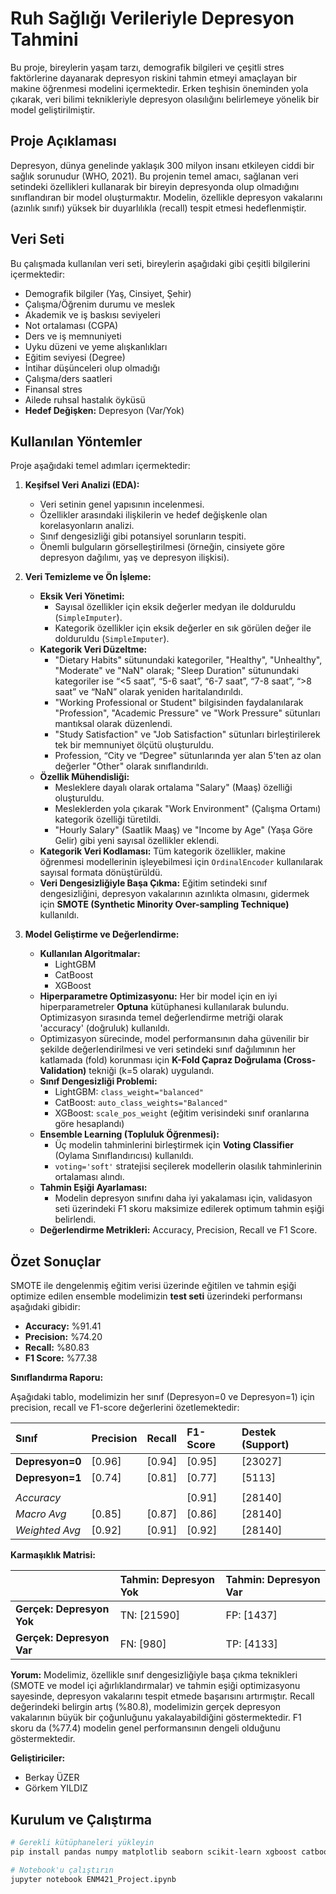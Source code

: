 # Ruh Sağlığı Verileriyle Depresyon Tahmini

Bu proje, bireylerin yaşam tarzı, demografik bilgileri ve çeşitli stres faktörlerine dayanarak depresyon riskini tahmin etmeyi amaçlayan bir makine öğrenmesi modelini içermektedir. Erken teşhisin öneminden yola çıkarak, veri bilimi teknikleriyle depresyon olasılığını belirlemeye yönelik bir model geliştirilmiştir.

## Proje Açıklaması

Depresyon, dünya genelinde yaklaşık 300 milyon insanı etkileyen ciddi bir sağlık sorunudur (WHO, 2021). Bu projenin temel amacı, sağlanan veri setindeki özellikleri kullanarak bir bireyin depresyonda olup olmadığını sınıflandıran bir model oluşturmaktır. Modelin, özellikle depresyon vakalarını (azınlık sınıfı) yüksek bir duyarlılıkla (recall) tespit etmesi hedeflenmiştir.

## Veri Seti

Bu çalışmada kullanılan veri seti, bireylerin aşağıdaki gibi çeşitli bilgilerini içermektedir:

*   Demografik bilgiler (Yaş, Cinsiyet, Şehir)
*   Çalışma/Öğrenim durumu ve meslek
*   Akademik ve iş baskısı seviyeleri
*   Not ortalaması (CGPA)
*   Ders ve iş memnuniyeti
*   Uyku düzeni ve yeme alışkanlıkları
*   Eğitim seviyesi (Degree)
*   İntihar düşünceleri olup olmadığı
*   Çalışma/ders saatleri
*   Finansal stres
*   Ailede ruhsal hastalık öyküsü
*   **Hedef Değişken:** Depresyon (Var/Yok)

## Kullanılan Yöntemler

Proje aşağıdaki temel adımları içermektedir:

1.  **Keşifsel Veri Analizi (EDA):**
    *   Veri setinin genel yapısının incelenmesi.
    *   Özellikler arasındaki ilişkilerin ve hedef değişkenle olan korelasyonların analizi.
    *   Sınıf dengesizliği gibi potansiyel sorunların tespiti.
    *   Önemli bulguların görselleştirilmesi (örneğin, cinsiyete göre depresyon dağılımı, yaş ve depresyon ilişkisi).

2.  **Veri Temizleme ve Ön İşleme:**
    *   **Eksik Veri Yönetimi:**
        *   Sayısal özellikler için eksik değerler medyan ile dolduruldu (`SimpleImputer`).
        *   Kategorik özellikler için eksik değerler en sık görülen değer ile dolduruldu (`SimpleImputer`).
    *   **Kategorik Veri Düzeltme:**
        *   "Dietary Habits" sütunundaki kategoriler, "Healthy", "Unhealthy", "Moderate" ve "NaN" olarak; "Sleep Duration" sütunundaki kategoriler ise “<5 saat”, “5-6 saat”, “6-7 saat”, “7-8 saat”, “>8 saat” ve “NaN” olarak yeniden haritalandırıldı.
        *   "Working Professional or Student" bilgisinden faydalanılarak "Profession", "Academic Pressure" ve "Work Pressure" sütunları mantıksal olarak düzenlendi.
        *   "Study Satisfaction" ve "Job Satisfaction" sütunları birleştirilerek tek bir memnuniyet ölçütü oluşturuldu.
        *   Profession, “City ve “Degree" sütunlarında yer alan 5'ten az olan değerler "Other" olarak sınıflandırıldı.
    *   **Özellik Mühendisliği:**
        *   Mesleklere dayalı olarak ortalama "Salary" (Maaş) özelliği oluşturuldu.
        *   Mesleklerden yola çıkarak "Work Environment" (Çalışma Ortamı) kategorik özelliği türetildi.
        *   "Hourly Salary" (Saatlik Maaş) ve "Income by Age" (Yaşa Göre Gelir) gibi yeni sayısal özellikler eklendi.
    *   **Kategorik Veri Kodlaması:** Tüm kategorik özellikler, makine öğrenmesi modellerinin işleyebilmesi için `OrdinalEncoder` kullanılarak sayısal formata dönüştürüldü.
    *   **Veri Dengesizliğiyle Başa Çıkma:** Eğitim setindeki sınıf dengesizliğini, depresyon vakalarının azınlıkta olmasını, gidermek için **SMOTE (Synthetic Minority Over-sampling Technique)** kullanıldı.

3.  **Model Geliştirme ve Değerlendirme:**
    *   **Kullanılan Algoritmalar:**
        *   LightGBM
        *   CatBoost
        *   XGBoost
    *   **Hiperparametre Optimizasyonu:** Her bir model için en iyi hiperparametreler **Optuna** kütüphanesi kullanılarak bulundu. Optimizasyon sırasında temel değerlendirme metriği olarak 'accuracy' (doğruluk) kullanıldı.
    *   Optimizasyon sürecinde, model performansının daha güvenilir bir şekilde değerlendirilmesi ve veri setindeki sınıf dağılımının her katlamada (fold) korunması için **K-Fold Çapraz Doğrulama (Cross-Validation)** tekniği (k=5 olarak) uygulandı.
    *   **Sınıf Dengesizliği Problemi:**
        *   LightGBM: `class_weight="balanced"`
        *   CatBoost: `auto_class_weights="Balanced"`
        *   XGBoost: `scale_pos_weight` (eğitim verisindeki sınıf oranlarına göre hesaplandı)
    *   **Ensemble Learning (Topluluk Öğrenmesi):**
        *   Üç modelin tahminlerini birleştirmek için **Voting Classifier** (Oylama Sınıflandırıcısı) kullanıldı.
        *   `voting='soft'` stratejisi seçilerek modellerin olasılık tahminlerinin ortalaması alındı.
    *   **Tahmin Eşiği Ayarlaması:**
        *   Modelin depresyon sınıfını daha iyi yakalaması için, validasyon seti üzerindeki F1 skoru maksimize edilerek optimum tahmin eşiği belirlendi.
    *   **Değerlendirme Metrikleri:** Accuracy, Precision, Recall ve F1 Score.

## Özet Sonuçlar

SMOTE ile dengelenmiş eğitim verisi üzerinde eğitilen ve tahmin eşiği optimize edilen ensemble modelimizin **test seti** üzerindeki performansı aşağıdaki gibidir:

*   **Accuracy:** %91.41
*   **Precision:** %74.20
*   **Recall:** %80.83
*   **F1 Score:** %77.38

**Sınıflandırma Raporu:**

Aşağıdaki tablo, modelimizin her sınıf (Depresyon=0 ve Depresyon=1) için precision, recall ve F1-score değerlerini özetlemektedir:

| Sınıf             | Precision | Recall  | F1-Score | Destek (Support) |
| :---------------- | :-------- | :-----  | :------- | :--------------- |
| **Depresyon=0**   | \[0.96]   | \[0.94] | \[0.95]  | \[23027]         |
| **Depresyon=1**   | \[0.74]   | \[0.81] | \[0.77]  | \[5113]          |
|                   |           |         |          |                  |
| _Accuracy_        |           |         | \[0.91]  | \[28140]         |
| _Macro Avg_       | \[0.85]   | \[0.87] | \[0.86]  | \[28140]         |
| _Weighted Avg_    | \[0.92]   | \[0.91] | \[0.92]  | \[28140]         |

**Karmaşıklık Matrisi:**

|                   | Tahmin: Depresyon Yok | Tahmin: Depresyon Var |
| :---------------- | :-------------------- | :-------------------- |
| **Gerçek: Depresyon Yok** | TN: \[21590]          | FP: \[1437]   |
| **Gerçek: Depresyon Var** | FN: \[980]            | TP: \[4133]   |

**Yorum:**
Modelimiz, özellikle sınıf dengesizliğiyle başa çıkma teknikleri (SMOTE ve model içi ağırlıklandırmalar) ve tahmin eşiği optimizasyonu sayesinde, depresyon vakalarını tespit etmede başarısını artırmıştır. Recall değerindeki belirgin artış (%80.8), modelimizin gerçek depresyon vakalarının büyük bir çoğunluğunu yakalayabildiğini göstermektedir. F1 skoru da (%77.4) modelin genel performansının dengeli olduğunu göstermektedir.

**Geliştiriciler:**
*   Berkay ÜZER
*   Görkem YILDIZ

## Kurulum ve Çalıştırma

```bash
# Gerekli kütüphaneleri yükleyin
pip install pandas numpy matplotlib seaborn scikit-learn xgboost catboost lightgbm optuna squarify imblearn missingno

# Notebook'u çalıştırın
jupyter notebook ENM421_Project.ipynb
